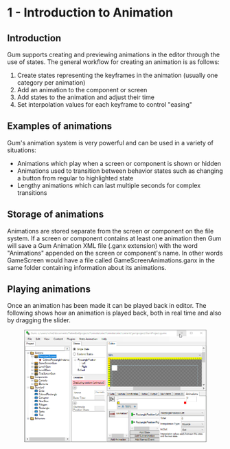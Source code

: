 # 1 - Introduction to Animation

## Introduction

Gum supports creating and previewing animations in the editor through the use of states. The general workflow for creating an animation is as follows:

1. Create states representing the keyframes in the animation (usually one category per animation)
2. Add an animation to the component or screen
3. Add states to the animation and adjust their time
4. Set interpolation values for each keyframe to control "easing"

## Examples of animations

Gum's animation system is very powerful and can be used in a variety of situations:

* Animations which play when a screen or component is shown or hidden
* Animations used to transition between behavior states such as changing a button from regular to highlighted state
* Lengthy animations which can last multiple seconds for complex transitions

## Storage of animations

Animations are stored separate from the screen or component on the file system. If a screen or component contains at least one animation then Gum will save a Gum Animation XML file (.ganx extension) with the word "Animations" appended on the screen or component's name. In other words GameScreen would have a file called GameScreenAnimations.ganx in the same folder containing information about its animations.

## Playing animations

Once an animation has been made it can be played back in editor. The following shows how an animation is played back, both in real time and also by dragging the slider.

<figure><img src="../.gitbook/assets/06_11 16 56.gif" alt=""><figcaption></figcaption></figure>

